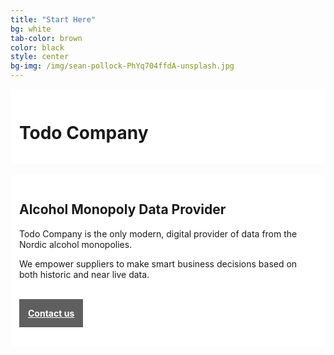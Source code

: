 ```yaml
---
title: "Start Here"
bg: white
tab-color: brown
color: black
style: center
bg-img: /img/sean-pollock-PhYq704ffdA-unsplash.jpg
---
```


<div style="background-color:rgba(255,255,255,0.9);padding:1em">
<h1>Todo Company</h1>
</div>
<br/>

<div style="background-color:rgba(255,255,255,0.9);padding:1em">
<h2>Alcohol Monopoly Data Provider</h2>
<p>Todo Company is the only modern, digital provider of data from the Nordic alcohol monopolies.</p>
<p>We empower suppliers to make smart business decisions based on both historic and near live data.</p>
<br/>
<p><a href="#contact" style="color: white; background-color: #5f5f60; padding: 1em;"><strong>Contact us</strong></a></p>
<br/>
</div>